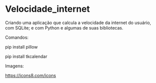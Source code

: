 # Velocidade_internet
Criando uma aplicação que calcula a velocidade da internet do usuário, com SQLite; e com Python e algumas de suas bibliotecas.   

Comandos:

pip install pillow

pip install tkcalendar   

Imagens:

https://icons8.com/icons
